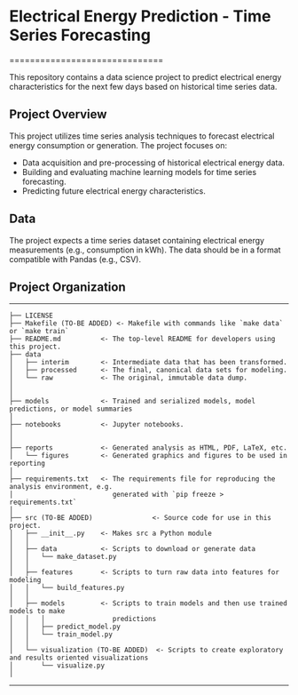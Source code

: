 # Electrical Energy Prediction - Time Series Forecasting
==============================

This repository contains a data science project to predict electrical energy characteristics for the next few days based on historical time series data.

## Project Overview
This project utilizes time series analysis techniques to forecast electrical energy consumption or generation. The project focuses on:
    
- Data acquisition and pre-processing of historical electrical energy data.
- Building and evaluating machine learning models for time series forecasting.
- Predicting future electrical energy characteristics.


## Data
The project expects a time series dataset containing electrical energy measurements (e.g., consumption in kWh). The data should be in a format compatible with Pandas (e.g., CSV).

## Project Organization
------------

    ├── LICENSE
    ├── Makefile (TO-BE ADDED) <- Makefile with commands like `make data` or `make train`
    ├── README.md          <- The top-level README for developers using this project.
    ├── data
    │   ├── interim        <- Intermediate data that has been transformed.
    │   ├── processed      <- The final, canonical data sets for modeling.
    │   └── raw            <- The original, immutable data dump.
    │
    │
    ├── models             <- Trained and serialized models, model predictions, or model summaries
    │
    ├── notebooks          <- Jupyter notebooks. 
    │      
    │    
    ├── reports            <- Generated analysis as HTML, PDF, LaTeX, etc.
    │   └── figures        <- Generated graphics and figures to be used in reporting
    │
    ├── requirements.txt   <- The requirements file for reproducing the analysis environment, e.g.
    │                         generated with `pip freeze > requirements.txt`
    │
    ├── src (TO-BE ADDED)               <- Source code for use in this project.
    │   ├── __init__.py    <- Makes src a Python module
    │   │
    │   ├── data           <- Scripts to download or generate data
    │   │   └── make_dataset.py
    │   │
    │   ├── features       <- Scripts to turn raw data into features for modeling
    │   │   └── build_features.py
    │   │
    │   ├── models         <- Scripts to train models and then use trained models to make
    │   │   │                 predictions
    │   │   ├── predict_model.py
    │   │   └── train_model.py
    │   │
    │   └── visualization (TO-BE ADDED)  <- Scripts to create exploratory and results oriented visualizations 
    │       └── visualize.py
    │


--------

